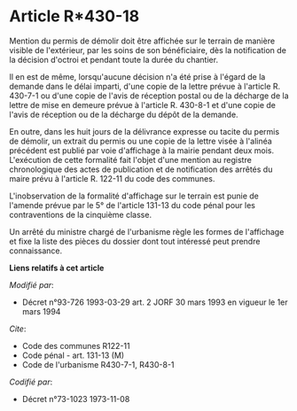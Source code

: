 # Article R*430-18

Mention du permis de démolir doit être affichée sur le terrain de manière visible de l'extérieur, par les soins de son
bénéficiaire, dès la notification de la décision d'octroi et pendant toute la durée du chantier.

Il en est de même, lorsqu'aucune décision n'a été prise à l'égard de la demande dans le délai imparti, d'une copie de la
lettre prévue à l'article R. 430-7-1 ou d'une copie de l'avis de réception postal ou de la décharge de la lettre de mise en
demeure prévue à l'article R. 430-8-1 et d'une copie de l'avis de réception ou de la décharge du dépôt de la demande.

En outre, dans les huit jours de la délivrance expresse ou tacite du permis de démolir, un extrait du permis ou une copie de
la lettre visée à l'alinéa précédent est publié par voie d'affichage à la mairie pendant deux mois. L'exécution de cette
formalité fait l'objet d'une mention au registre chronologique des actes de publication et de notification des arrêtés du
maire prévu à l'article R. 122-11 du code des communes.

L'inobservation de la formalité d'affichage sur le terrain est punie de l'amende prévue par le 5° de l'article 131-13 du code
pénal pour les contraventions de la cinquième classe.

Un arrêté du ministre chargé de l'urbanisme règle les formes de l'affichage et fixe la liste des pièces du dossier dont tout
intéressé peut prendre connaissance.

**Liens relatifs à cet article**

_Modifié par_:

  - Décret n°93-726 1993-03-29 art. 2 JORF 30 mars 1993 en vigueur le 1er mars 1994

_Cite_:

  - Code des communes R122-11
  - Code pénal - art. 131-13 (M)
  - Code de l'urbanisme R430-7-1, R430-8-1

_Codifié par_:

  - Décret n°73-1023 1973-11-08
